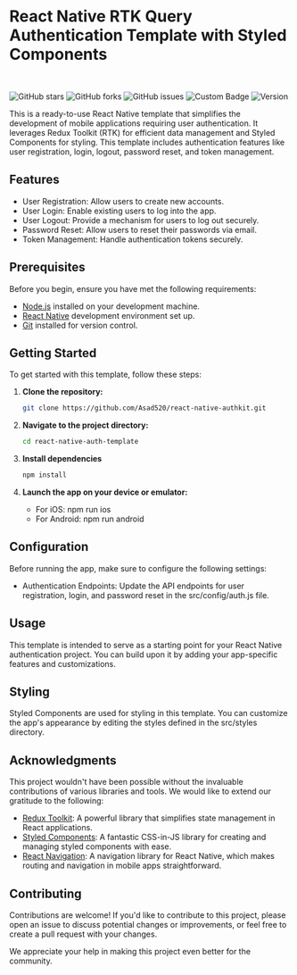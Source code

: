 # React Native RTK Query Authentication Template with Styled Components
<br>

![GitHub stars](https://img.shields.io/github/stars/Asad520/react-native-authkit.svg?style=social)
![GitHub forks](https://img.shields.io/github/forks/Asad520/react-native-authkit.svg?style=social)
![GitHub issues](https://img.shields.io/github/issues/Asad520/react-native-authkit.svg)
![Custom Badge](https://img.shields.io/badge/Asad-ReactDev-blue)
![Version](https://img.shields.io/badge/Version-1.0.0-brightgreen)
<br>

This is a ready-to-use React Native template that simplifies the development of mobile applications requiring user authentication. It leverages Redux Toolkit (RTK) for efficient data management and Styled Components for styling. This template includes authentication features like user registration, login, logout, password reset, and token management.

## Features

- User Registration: Allow users to create new accounts.
- User Login: Enable existing users to log into the app.
- User Logout: Provide a mechanism for users to log out securely.
- Password Reset: Allow users to reset their passwords via email.
- Token Management: Handle authentication tokens securely.

## Prerequisites

Before you begin, ensure you have met the following requirements:

- [Node.js](https://nodejs.org/) installed on your development machine.
- [React Native](https://reactnative.dev/docs/environment-setup) development environment set up.
- [Git](https://git-scm.com/) installed for version control.

## Getting Started

To get started with this template, follow these steps:

1. **Clone the repository:**

   ```bash
   git clone https://github.com/Asad520/react-native-authkit.git

2. **Navigate to the project directory:**
   ```bash
   cd react-native-auth-template

3. **Install dependencies**
   ```bash
   npm install

4. **Launch the app on your device or emulator:**
   - For iOS: npm run ios
   - For Android: npm run android
  
## Configuration
Before running the app, make sure to configure the following settings:
- Authentication Endpoints: Update the API endpoints for user registration, login, and password reset in the src/config/auth.js file.

## Usage
This template is intended to serve as a starting point for your React Native authentication project. You can build upon it by adding your app-specific features and customizations.

## Styling
Styled Components are used for styling in this template. You can customize the app's appearance by editing the styles defined in the src/styles directory.

## Acknowledgments

This project wouldn't have been possible without the invaluable contributions of various libraries and tools. We would like to extend our gratitude to the following:

- [Redux Toolkit](https://redux-toolkit.js.org/): A powerful library that simplifies state management in React applications.
- [Styled Components](https://styled-components.com/): A fantastic CSS-in-JS library for creating and managing styled components with ease.
- [React Navigation](https://reactnavigation.org/): A navigation library for React Native, which makes routing and navigation in mobile apps straightforward.

## Contributing

Contributions are welcome! If you'd like to contribute to this project, please open an issue to discuss potential changes or improvements, or feel free to create a pull request with your changes.

We appreciate your help in making this project even better for the community.
